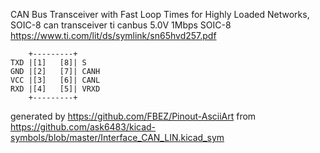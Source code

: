 CAN Bus Transceiver with Fast Loop Times for Highly Loaded Networks, SOIC-8
can transceiver ti canbus 5.0V 1Mbps SOIC-8
https://www.ti.com/lit/ds/symlink/sn65hvd257.pdf


	    +---------+
	TXD |[1]   [8]| S
	GND |[2]   [7]| CANH
	VCC |[3]   [6]| CANL
	RXD |[4]   [5]| VRXD
	    +---------+


generated by https://github.com/FBEZ/Pinout-AsciiArt from https://github.com/ask6483/kicad-symbols/blob/master/Interface_CAN_LIN.kicad_sym